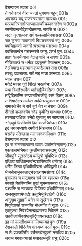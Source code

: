 वैशम्पायन उवाच	001  
ते वनेन वनं वीरा घ्नन्तो मृगगणान्बहून्	001a  
अपक्रम्य ययू राजंस्त्वरमाणा महारथाः	001c  
मत्स्यांस्त्रिगर्तान्पाञ्चालान्कीचकानन्तरेण च	002a  
रमणीयान्वनोद्देशान्प्रेक्षमाणाः सरांसि च	002c  
जटाः कृत्वात्मनः सर्वे वल्कलाजिनवाससः	003a  
सह कुन्त्या महात्मानो बिभ्रतस्तापसं वपुः	003c  
क्वचिद्वहन्तो जननीं त्वरमाणा महारथाः	004a  
क्वचिच्छन्देन गच्छन्तस्ते जग्मुः प्रसभं पुनः	004c  
ब्राह्मं वेदमधीयाना वेदाङ्गानि च सर्वशः	005a  
नीतिशास्त्रं च धर्मज्ञा ददृशुस्ते पितामहम्	005c  
तेऽभिवाद्य महात्मानं कृष्णद्वैपायनं तदा	006a  
तस्थुः प्राञ्जलयः सर्वे सह मात्रा परन्तपाः	006c  
व्यास उवाच	007  
मयेदं मनसा पूर्वं विदितं भरतर्षभाः	007a  
यथा स्थितैरधर्मेण धार्तराष्ट्रैर्विवासिताः	007c  
तद्विदित्वास्मि सम्प्राप्तश्चिकीर्षुः परमं हितम्	008a  
न विषादोऽत्र कर्तव्यः सर्वमेतत्सुखाय वः	008c  
समास्ते चैव मे सर्वे यूयं चैव न संशयः	009a  
दीनतो बालतश्चैव स्नेहं कुर्वन्ति बान्धवाः	009c  
तस्मादभ्यधिकः स्नेहो युष्मासु मम साम्प्रतम्	010a  
स्नेहपूर्वं चिकीर्षामि हितं वस्तन्निबोधत	010c  
इदं नगरमभ्याशे रमणीयं निरामयम्	011a  
वसतेह प्रतिच्छन्ना ममागमनकाङ्क्षिणः	011c  
वैशम्पायन उवाच	012  
एवं स तान्समाश्वास्य व्यासः पार्थानरिन्दमान्	012a  
एकचक्रामभिगतः कुन्तीमाश्वासयत्प्रभुः	012c  
जीवपुत्रि सुतस्तेऽयं धर्मपुत्रो युधिष्ठिरः	013a  
पृथिव्यां पार्थिवान्सर्वान्प्रशासिष्यति धर्मराट्	013c  
धर्मेण जित्वा पृथिवीमखिलां धर्मविद्वशी	014a  
भीमसेनार्जुनबलाद्भोक्ष्यत्ययमसंशयः	014c  
पुत्रास्तव च माद्र्याश्च सर्व एव महारथाः	015a  
स्वराष्ट्रे विहरिष्यन्ति सुखं सुमनसस्तदा	015c  
यक्ष्यन्ति च नरव्याघ्रा विजित्य पृथिवीमिमाम्	016a  
राजसूयाश्वमेधाद्यैः क्रतुभिर्भूरिदक्षिणैः	016c  
अनुगृह्य सुहृद्वर्गं धनेन च सुखेन च	017a  
पितृपैतामहं राज्यमिह भोक्ष्यन्ति ते सुताः	017c  
एवमुक्त्वा निवेश्यैनान्ब्राह्मणस्य निवेशने	018a  
अब्रवीत्पार्थिवश्रेष्ठमृषिर्द्वैपायनस्तदा	018c  
इह मां सम्प्रतीक्षध्वमागमिष्याम्यहं पुनः	019a  
देशकालौ विदित्वैव वेत्स्यध्वं परमां मुदम्	019c  
स तैः प्राञ्जलिभिः सर्वैस्तथेत्युक्तो नराधिप	020a  
जगाम भगवान्व्यासो यथाकाममृषिः प्रभुः	020c  
